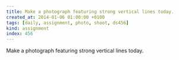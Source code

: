 ```yaml
---
title: Make a photograph featuring strong vertical lines today.
created_at: 2014-01-06 01:00:00 +0100
tags: [daily, assignment, photo, shoot, ds456]
kind: assignment
index: 456
---
```


Make a photograph featuring strong vertical lines today.

